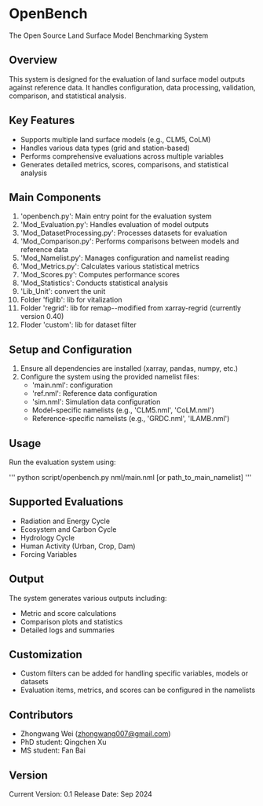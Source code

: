 # OpenBench
The Open Source Land Surface Model Benchmarking System
## Overview

This system is designed for the evaluation of land surface model outputs against reference data. It handles configuration, data processing, validation, comparison, and statistical analysis.

## Key Features

- Supports multiple land surface models (e.g., CLM5, CoLM)
- Handles various data types (grid and station-based)
- Performs comprehensive evaluations across multiple variables
- Generates detailed metrics, scores, comparisons, and statistical analysis

## Main Components

1. 'openbench.py': Main entry point for the evaluation system
2. 'Mod_Evaluation.py': Handles evaluation of model outputs
3. 'Mod_DatasetProcessing.py': Processes datasets for evaluation
4. 'Mod_Comparison.py': Performs comparisons between models and reference data
5. 'Mod_Namelist.py': Manages configuration and namelist reading
6. 'Mod_Metrics.py': Calculates various statistical metrics
7. 'Mod_Scores.py': Computes performance scores
8. 'Mod_Statistics': Conducts statistical analysis
9. 'Lib_Unit': convert the unit 
10. Folder 'figlib': lib for vitalization
11. Folder 'regrid': lib for remap--modified from xarray-regrid (currently version 0.40)
12. Floder 'custom': lib for dataset filter
 
## Setup and Configuration

1. Ensure all dependencies are installed (xarray, pandas, numpy, etc.)
2. Configure the system using the provided namelist files:
   - 'main.nml': configuration
   - 'ref.nml': Reference data configuration
   - 'sim.nml': Simulation data configuration
   - Model-specific namelists (e.g., 'CLM5.nml', 'CoLM.nml')
   - Reference-specific namelists (e.g., 'GRDC.nml', 'ILAMB.nml')

## Usage

Run the evaluation system using:

'''
python script/openbench.py nml/main.nml [or path_to_main_namelist]
'''

## Supported Evaluations

- Radiation and Energy Cycle
- Ecosystem and Carbon Cycle
- Hydrology Cycle
- Human Activity (Urban, Crop, Dam)
- Forcing Variables

## Output

The system generates various outputs including:
- Metric and score calculations
- Comparison plots and statistics
- Detailed logs and summaries

## Customization

- Custom filters can be added for handling specific variables, models or datasets
- Evaluation items, metrics, and scores can be configured in the namelists

## Contributors

- Zhongwang Wei (zhongwang007@gmail.com)
- PhD student: Qingchen Xu  
- MS student: Fan Bai

## Version

Current Version: 0.1
Release Date: Sep 2024


